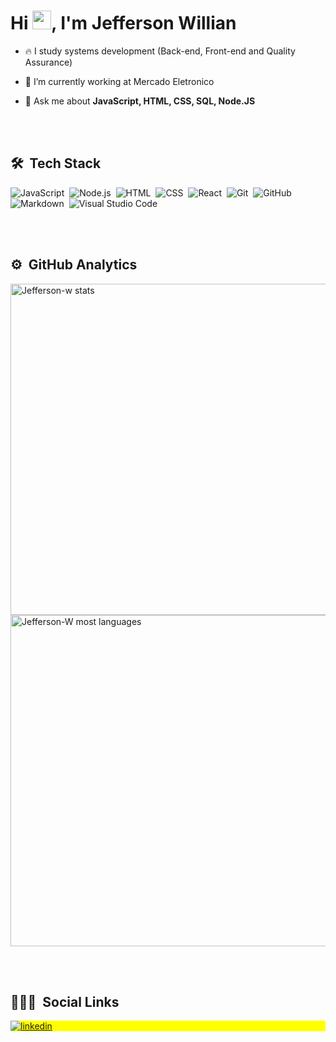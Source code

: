 <h1 align="left">Hi <img src="https://raw.githubusercontent.com/kaueMarques/kaueMarques/master/hi.gif" width="30px">, I'm Jefferson Willian</h1>

<!-- <p align="left"> <img src="https://komarev.com/ghpvc/?username=Jefferson-W&color=blue" alt="Profile views" /> </p> -->

- 🔥 I study systems development (Back-end, Front-end and Quality Assurance)

- 🔭 I’m currently working at Mercado Eletronico

- 💬 Ask me about **JavaScript, HTML, CSS, SQL, Node.JS**

<br><br>

## 🛠 &nbsp;Tech Stack

![JavaScript](https://img.shields.io/badge/-JavaScript-05122A?style=flat&logo=javascript)&nbsp;
![Node.js](https://img.shields.io/badge/-Node.js-05122A?style=flat&logo=node.js)&nbsp;
![HTML](https://img.shields.io/badge/-HTML-05122A?style=flat&logo=HTML5)&nbsp;
![CSS](https://img.shields.io/badge/-CSS-05122A?style=flat&logo=CSS3&logoColor=1572B6)&nbsp;
![React](https://img.shields.io/badge/-React-05122A?style=flat&logo=react)&nbsp;
![Git](https://img.shields.io/badge/-Git-05122A?style=flat&logo=git)&nbsp;
![GitHub](https://img.shields.io/badge/-GitHub-05122A?style=flat&logo=github)&nbsp;
![Markdown](https://img.shields.io/badge/-Markdown-05122A?style=flat&logo=markdown)&nbsp;
![Visual Studio Code](https://img.shields.io/badge/-Visual%20Studio%20Code-05122A?style=flat&logo=visual-studio-code&logoColor=007ACC)&nbsp;


<br><br>

## ⚙️ &nbsp;GitHub Analytics

<p align="left">
<img width="530em" src="https://github-readme-stats.vercel.app/api?username=Jefferson-W&show_icons=true&theme=vision-friendly-dark" alt="Jefferson-w stats"/>
<img width="530em" src="https://github-readme-stats.vercel.app/api/top-langs/?username=Jefferson-W&layout=compact&theme=vision-friendly-dark" alt="Jefferson-W most languages"/>
</p>

<br><br>

## 👨🏽‍🦲 &nbsp;Social Links

<p align="left" style="background:yellow">

<a href="https://www.linkedin.com/in/jefferson-willian-787609180/" target="_blank">
  <img align="center" src="https://img.shields.io/badge/Jefferson Willian-blue?&logo=linkedin" alt="linkedin"/>
</a>
</p>



<!--
**Jefferson-W/Jefferson-W** is a ✨ _special_ ✨ repository because its `README.md` (this file) appears on your GitHub profile.

Here are some ideas to get you started:

- 🔭 I’m currently working on ...
- 🌱 I’m currently learning ...
- 👯 I’m looking to collaborate on ...
- 🤔 I’m looking for help with ...
- 💬 Ask me about ...
- 📫 How to reach me: ...
- 😄 Pronouns: ...
- ⚡ Fun fact: ...
-->

